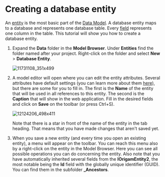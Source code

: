 # Creating a database entity

An [entity](/t/Entities) is the most basic part of the [Data Model](/t/Data-Model). A database entity maps to a database and represents one database table. Every [field](/t/Fields) represents one column in the table. This tutorial will show you how to create a database entity.

1.  Expand the **Data** folder in the **Model Browser**. Under **Entities** find the folder named after your project. Right-click on the folder and select **New** \> **Database Entity**.  
      
    ![11731108_351x499](upload://pvXFNWvHxHlThcIhhIVIMH7B3ga.jpeg)  
      

2.  A model editor will open where you can edit the entity attributes. Several attributes have default settings (you can learn more about them [here](/t/Entities)), but there are some for you to fill in. The first is the **Name** of the entity that will be used in all references to this entity. The second is the **Caption** that will show in the web application. Fill in the desired fields and click on **Save** on the toolbar (or press Ctrl+S).

    ![12124206_498x411](upload://mvGu7htFulPQVOWM2DwhpyrQUXK.png)  
      

    Note that there is a star in front of the name of the entity in the tab heading. That means that you have made changes that aren't saved yet.

3.  When you save a new entity (and every time you open an existing entity), a menu will appear on the toolbar. You can reach this menu also by a right-click on the entity in the Model Browser. Here you can see all possible operations you can do concerning the entity. Also note that you have automatically inherited several fields from the **IOrigamEntity2**, the most notable being the **Id** field with the globally unique identifier (GUID). You can find them in the subfolder **\_Ancestors**.  
      
